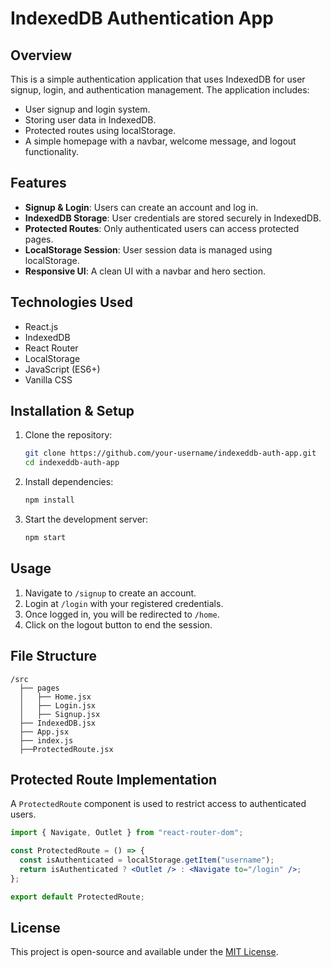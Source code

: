 # IndexedDB Authentication App

## Overview
This is a simple authentication application that uses IndexedDB for user signup, login, and authentication management. The application includes:
- User signup and login system.
- Storing user data in IndexedDB.
- Protected routes using localStorage.
- A simple homepage with a navbar, welcome message, and logout functionality.

## Features
- **Signup & Login**: Users can create an account and log in.
- **IndexedDB Storage**: User credentials are stored securely in IndexedDB.
- **Protected Routes**: Only authenticated users can access protected pages.
- **LocalStorage Session**: User session data is managed using localStorage.
- **Responsive UI**: A clean UI with a navbar and hero section.

## Technologies Used
- React.js
- IndexedDB
- React Router
- LocalStorage
- JavaScript (ES6+)
- Vanilla CSS

## Installation & Setup
1. Clone the repository:
   ```sh
   git clone https://github.com/your-username/indexeddb-auth-app.git
   cd indexeddb-auth-app
   ```
2. Install dependencies:
   ```sh
   npm install
   ```
3. Start the development server:
   ```sh
   npm start
   ```

## Usage
1. Navigate to `/signup` to create an account.
2. Login at `/login` with your registered credentials.
3. Once logged in, you will be redirected to `/home`.
4. Click on the logout button to end the session.

## File Structure
```
/src
  ├── pages
  │   ├── Home.jsx
  │   ├── Login.jsx
  │   ├── Signup.jsx
  ├── IndexedDB.jsx
  ├── App.jsx
  ├── index.js
  ├──ProtectedRoute.jsx
```

## Protected Route Implementation
A `ProtectedRoute` component is used to restrict access to authenticated users.
```jsx
import { Navigate, Outlet } from "react-router-dom";

const ProtectedRoute = () => {
  const isAuthenticated = localStorage.getItem("username");
  return isAuthenticated ? <Outlet /> : <Navigate to="/login" />;
};

export default ProtectedRoute;
```

## License
This project is open-source and available under the [MIT License](LICENSE).

